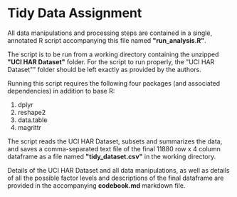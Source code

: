 Tidy Data Assignment
====================

All data manipulations and processing steps are contained in a single, annotated R script accompanying this file named **"run_analysis.R"**.

The script is to be run from a working directory containing the unzipped **"UCI HAR Dataset"** folder. For the script to run properly, the "UCI HAR Dataset"" folder should be left exactly as provided by the authors.

Running this script requires the following four packages (and associated dependencies) in addition to base R:

1. dplyr
2. reshape2
3. data.table
4. magrittr

The script reads the UCI HAR Dataset, subsets and summarizes the data, and saves a comma-separated text file of the final 11880 row x 4 column dataframe as a file named **"tidy_dataset.csv"** in the working directory. 

Details of the UCI HAR Dataset and all data manipulations, as well as details of all the possible factor levels and descriptions of the final dataframe are provided in the accompanying **codebook.md** markdown file.
